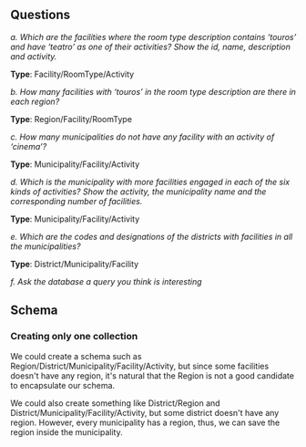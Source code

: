 ## Questions

*a. Which are the facilities where the room type description contains ‘touros’ and have ‘teatro’ as one of their activities? Show the id, name, description and
activity.*

**Type**: Facility/RoomType/Activity 

*b. How many facilities with ‘touros’ in the room type description are there in each region?*

**Type**: Region/Facility/RoomType

*c. How many municipalities do not have any facility with an activity of
‘cinema’?*

**Type**: Municipality/Facility/Activity

*d. Which is the municipality with more facilities engaged in each of the six kinds of activities? Show the activity, the municipality name and the corresponding number of facilities.* 

**Type**: Municipality/Facility/Activity 

*e. Which are the codes and designations of the districts with facilities in all the municipalities?*

**Type**: District/Municipality/Facility

*f. Ask the database a query you think is interesting*

## Schema 

### Creating only one collection 

We could create a schema such as Region/District/Municipality/Facility/Activity, but since some facilities doesn't have any region, it's natural that the Region is not a good candidate to encapsulate our schema.  

We could also create something like District/Region and District/Municipality/Facility/Activity, but some district doesn't have any region. However, every municipality has a region, thus, we can save the region inside the municipality. 

